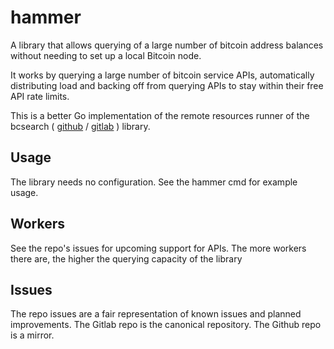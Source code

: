 # hammer
A library that allows querying of a large number of bitcoin address balances without
needing to set up a local Bitcoin node.

It works by querying a large number of bitcoin service APIs, automatically
distributing load and backing off from querying APIs to stay within their free
API rate limits.

This is a better Go implementation of the remote resources runner of the bcsearch (
[github](https://github.com/ashishbhate/bcsearch) /
[gitlab](https://gitlab.com/ashishbhate/bcsearch)
) library.

## Usage
The library needs no configuration. See the hammer cmd for example usage.

## Workers
See the repo's issues for upcoming support for APIs. The more workers there are, the higher the querying capacity of the library

## Issues

The repo issues are a fair representation of known issues and planned improvements. The Gitlab repo is the canonical repository. The Github repo is a mirror.